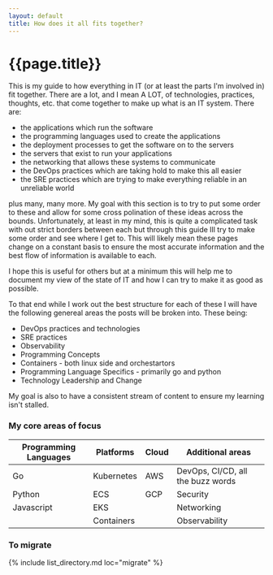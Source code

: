 ```yaml
---
layout: default
title: How does it all fits together?
---
```


<h1>{{page.title}}</h1>

This is my guide to how everything in IT (or at least the parts I'm involved in) fit together. There are a lot, and I mean A LOT, of technologies, practices, thoughts, etc. that come together to make up what is an IT system. There are:

* the applications which run the software
* the programming languages used to create the applications
* the deployment processes to get the software on to the servers
* the servers that exist to run your applications
* the networking that allows these systems to communicate
* the DevOps practices which are taking hold to make this all easier
* the SRE practices which are trying to make everything reliable in an unreliable world

plus many, many more. My goal with this section is to try to put some order to these and allow for some cross polination of these ideas across the bounds. Unfortunately, at least in my mind, this is quite a complicated task with out strict borders between each but through this guide Ill try to make some order and see where I get to. This will likely mean these pages change on a constant basis to ensure the most accurate information and the best flow of information is available to each.

I hope this is useful for others but at a minimum this will help me to document my view of the state of IT and how I can try to make it as good as possible.

To that end while I work out the best structure for each of these I will have the following genereal areas the posts will be broken into. These being:

* DevOps practices and technologies
* SRE practices
* Observability
* Programming Concepts
* Containers - both linux side and orchestartors
* Programming Language Specifics - primarily go and python
* Technology Leadership and Change

My goal is also to have a consistent stream of content to ensure my learning isn't stalled.

### My core areas of focus

| Programming Languages | Platforms | Cloud | Additional areas |
| --- | --- | --- | --- |
| Go | Kubernetes | AWS | DevOps, CI/CD, all the buzz words |
| Python | ECS  | GCP | Security |
| Javascript | EKS | | Networking |
| | Containers | | Observability |


### To migrate

{% include list_directory.md loc="migrate" %}
